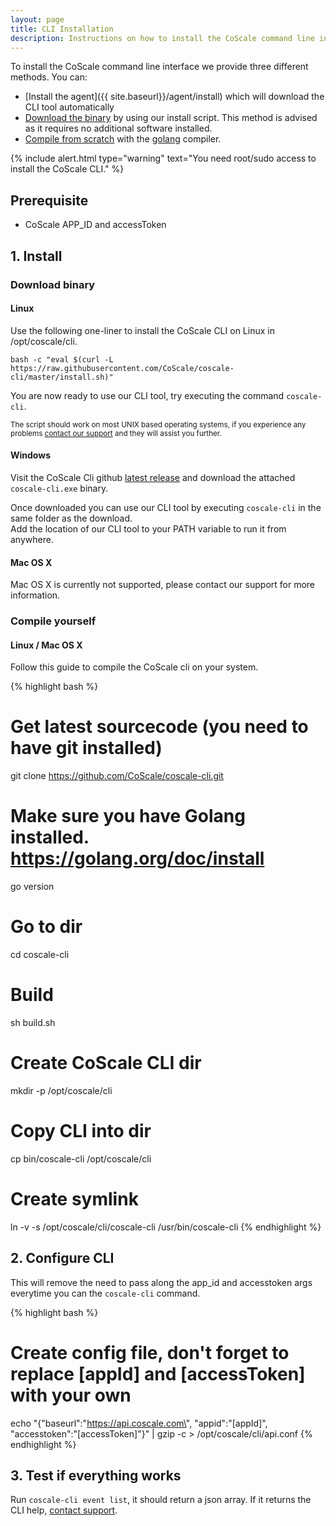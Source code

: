```yaml
---
layout: page
title: CLI Installation
description: Instructions on how to install the CoScale command line interface.
---
```


To install the CoScale command line interface we provide three different methods. You can:

* [Install the agent]({{ site.baseurl}}/agent/install) which will download the CLI tool automatically
* [Download the binary](#download-binary) by using our install script. This method is advised as it requires no additional software installed.
* [Compile from scratch](#compile-yourself) with the <a href="https://golang.org/" target="_BLANK">golang</a> compiler.

{% include alert.html type="warning" text="You need root/sudo access to install the CoScale CLI." %}

## Prerequisite

* CoScale APP_ID and accessToken

## 1. Install

### Download binary

#### Linux

Use the following one-liner to install the CoScale CLI on Linux in /opt/coscale/cli.

`bash -c "eval $(curl -L https://raw.githubusercontent.com/CoScale/coscale-cli/master/install.sh)"`

You are now ready to use our CLI tool, try executing the command `coscale-cli`.

<small>The script should work on most UNIX based operating systems, if you experience any problems <a href="mailto:support@coscale.com" class="js-support">contact our support</a> and they will assist you further.</small>


#### Windows

Visit the CoScale Cli github [latest release](https://github.com/CoScale/coscale-cli/releases/latest) and download the attached `coscale-cli.exe` binary.

Once downloaded you can use our CLI tool by executing `coscale-cli` in the same folder as the download.  
Add the location of our CLI tool to your PATH variable to run it from anywhere.


#### Mac OS X

Mac OS X is currently not supported, please contact our support for more information.



### Compile yourself

#### Linux / Mac OS X

Follow this guide to compile the CoScale cli on your system.

{% highlight bash %}
# Get latest sourcecode (you need to have git installed)
git clone https://github.com/CoScale/coscale-cli.git

# Make sure you have Golang installed. https://golang.org/doc/install
go version

# Go to dir
cd coscale-cli

# Build
sh build.sh

# Create CoScale CLI dir
mkdir -p /opt/coscale/cli

# Copy CLI into dir
cp bin/coscale-cli /opt/coscale/cli

# Create symlink
ln -v -s /opt/coscale/cli/coscale-cli /usr/bin/coscale-cli
{% endhighlight %}

## 2. Configure CLI
This will remove the need to pass along the app_id and accesstoken args everytime you can the `coscale-cli` command.

{% highlight bash %}
# Create config file, don't forget to replace [appId] and [accessToken] with your own
echo "{\"baseurl\":\"https://api.coscale.com\", \"appid\":\"[appId]\", \"accesstoken\":\"[accessToken]\"}" | gzip -c > /opt/coscale/cli/api.conf
{% endhighlight %}

## 3. Test if everything works

Run `coscale-cli event list`, it should return a json array. If it returns the CLI help, <a href="mailto:info@coscale.com" class="js-support">contact support</a>.
